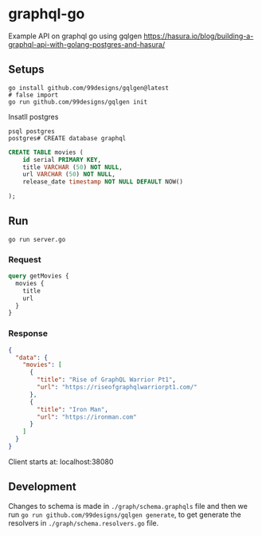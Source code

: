 # graphql-go
Example API on graphql go using gqlgen
https://hasura.io/blog/building-a-graphql-api-with-golang-postgres-and-hasura/


## Setups
```
go install github.com/99designs/gqlgen@latest
# false import
go run github.com/99designs/gqlgen init
```

Insatll postgres
```
psql postgres
postgres# CREATE database graphql
```

```sql
CREATE TABLE movies (
	id serial PRIMARY KEY,
	title VARCHAR (50) NOT NULL,
	url VARCHAR (50) NOT NULL,
    release_date timestamp NOT NULL DEFAULT NOW()

);
```

## Run
```
go run server.go
```

### Request
```graphql
query getMovies {
  movies {
    title
    url
  }
}
```

### Response
```json
{
  "data": {
    "movies": [
      {
        "title": "Rise of GraphQL Warrior Pt1",
        "url": "https://riseofgraphqlwarriorpt1.com/"
      },
      {
        "title": "Iron Man",
        "url": "https://ironman.com"
      }
    ]
  }
}
```

Client starts at: localhost:38080

## Development
Changes to schema is made in `./graph/schema.graphqls` file and then we run `go run github.com/99designs/gqlgen generate`, to get generate the resolvers in `./graph/schema.resolvers.go` file.
